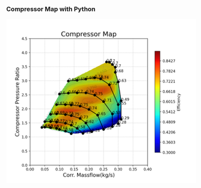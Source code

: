### Compressor Map with Python

<img src="https://github.com/wontaeleeterry/Compressor_Map/blob/main/Figure_1.png">
